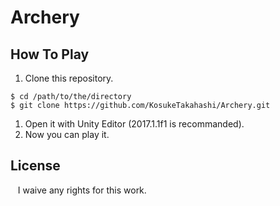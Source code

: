 # Archery

## How To Play
1. Clone this repository.
``` bash:bash
$ cd /path/to/the/directory
$ git clone https://github.com/KosukeTakahashi/Archery.git
```

1. Open it with Unity Editor (2017.1.1f1 is recommanded).
1. Now you can play it.

## License
    I waive any rights for this work.
